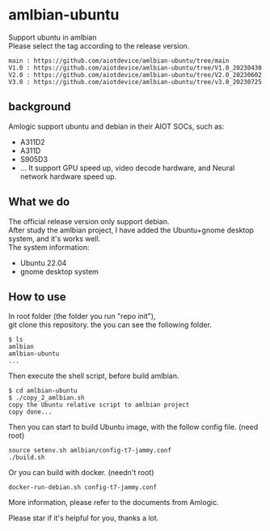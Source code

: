 
# amlbian-ubuntu
Support ubuntu in amlbian  
Please select the tag according to the release version.  
```
main : https://github.com/aiotdevice/amlbian-ubuntu/tree/main
V1.0 : https://github.com/aiotdevice/amlbian-ubuntu/tree/V1.0_20230430
V2.0 : https://github.com/aiotdevice/amlbian-ubuntu/tree/V2.0_20230602
V3.0 : https://github.com/aiotdevice/amlbian-ubuntu/tree/v3.0_20230725
```


## background
Amlogic support ubuntu and debian in their AIOT SOCs, such as:
+ A311D2
+ A311D
+ S905D3
+ ...
It support GPU speed up, video decode hardware, and Neural network hardware speed up. 

## What we do
The official release version only support debian.  
After study the amlbian project, I have added the Ubuntu+gnome desktop system, and it's works well.  
The system information:  
+ Ubuntu 22.04
+ gnome desktop system

## How to use
In root folder (the folder you run "repo init"),   
git clone this repository. the you can see the following folder.  
```
$ ls 
amlbian
amlbian-ubuntu
...
```
Then execute the shell script, before build amlbian.
```
$ cd amlbian-ubuntu
$ ./copy_2_amlbian.sh
copy the Ubuntu relative script to amlbian project
copy done...
```
Then you can start to build Ubuntu image, with the follow config file. 
(need root)
```
source setenv.sh amlbian/config-t7-jammy.conf
./build.sh
```

Or you can build with docker. (needn't root)
```
docker-run-debian.sh config-t7-jammy.conf
```

More information, please refer to the documents from Amlogic.


Please star if it's helpful for you, thanks a lot. 


